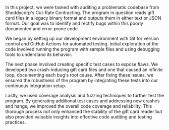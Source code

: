 In this project, we were tasked with auditing a problematic codebase from Shoddycorp's Cut-Rate Contracting. The program in question reads gift card files in a legacy binary format and outputs them in either text or JSON format.
Our goal was to identify and rectify bugs within this poorly documented and error-prone code.

We began by setting up our development environment with Git for version control and GitHub Actions for automated testing. Initial exploration of the code involved running the program with sample files and using debugging tools to
understand its behavior.

The next phase involved creating specific test cases to expose flaws. We developed two crash-inducing gift card files and one that caused an infinite loop, 
documenting each bug's root cause. After fixing these issues, we ensured the robustness of the program by integrating these tests into our continuous integration setup.

Lastly, we used coverage analysis and fuzzing techniques to further test the program. By generating additional test cases and addressing new crashes and hangs, we improved the overall 
code coverage and reliability. This thorough process not only enhanced the stability of the gift card reader but also provided valuable insights into effective code auditing and testing practices.






